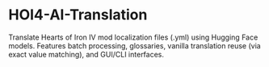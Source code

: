 # HOI4-AI-Translation
Translate Hearts of Iron IV mod localization files (.yml) using Hugging Face models. Features batch processing, glossaries, vanilla translation reuse (via exact value matching), and GUI/CLI interfaces.
